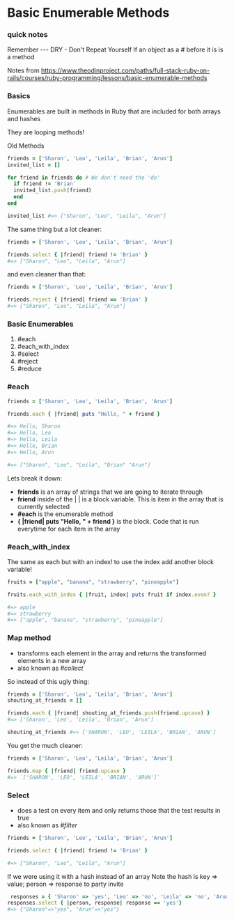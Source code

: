 # Basic Enumerable Methods

### quick notes
Remember --- DRY - Don't Repeat Yourself
If an object as a *#* before it is is a method

Notes from https://www.theodinproject.com/paths/full-stack-ruby-on-rails/courses/ruby-programming/lessons/basic-enumerable-methods

### Basics
Enumerables are built in methods in Ruby that are included for both arrays and hashes

They are looping methods!

Old Methods 
``` Ruby
friends = ['Sharon', 'Leo', 'Leila', 'Brian', 'Arun']
invited_list = []

for friend in friends do # We don't need the 'do'
  if friend != 'Brian'
  invited_list.push(friend)
  end
end

invited_list #=> ["Sharon", "Leo", "Leila", "Arun"]
```

The same thing but a lot cleaner:
```Ruby
friends = ['Sharon', 'Leo', 'Leila', 'Brian', 'Arun']

friends.select { |friend| friend != 'Brian' }
#=> ["Sharon", "Leo", "Leila", "Arun"]
```
and even cleaner than that:
``` Ruby
friends = ['Sharon', 'Leo', 'Leila', 'Brian', 'Arun']

friends.reject { |friend| friend == 'Brian' }
#=> ["Sharon", "Leo", "Leila", "Arun"]
```

### Basic Enumerables
1. #each
2. #each_with_index
3. #select
4. #reject 
5. #reduce

### #each
```ruby
friends = ['Sharon', 'Leo', 'Leila', 'Brian', 'Arun']

friends.each { |friend| puts "Hello, " + friend }

#=> Hello, Sharon
#=> Hello, Leo
#=> Hello, Leila
#=> Hello, Brian
#=> Hello, Arun

#=> ["Sharon", "Leo", "Leila", "Brian" "Arun"]
```

Lets break it down: <br>
* **friends** is an array of strings that we are going to iterate through
* **friend** inside of the | | is a block variable. This is item in the array that is currently selected
* **#each** is the enumerable method
* **{ |friend| puts "Hello, " + friend }** is the block. Code that is run everytime for each item in the array

### #each_with_index

The same as each but with an index! to use the index add another block variable!
```ruby
fruits = ["apple", "banana", "strawberry", "pineapple"]

fruits.each_with_index { |fruit, index| puts fruit if index.even? }

#=> apple
#=> strawberry
#=> ["apple", "banana", "strawberry", "pineapple"]
```

### Map method
* transforms each element in the array and returns the transformed elements in a new array
* also known as *#collect* 

So instead of this ugly thing: 
```ruby
friends = ['Sharon', 'Leo', 'Leila', 'Brian', 'Arun']
shouting_at_friends = []

friends.each { |friend| shouting_at_friends.push(friend.upcase) }
#=> ['Sharon', 'Leo', 'Leila', 'Brian', 'Arun']

shouting_at_friends #=> ['SHARON', 'LEO', 'LEILA', 'BRIAN', 'ARUN']
```
You get the much cleaner:
```Ruby 
friends = ['Sharon', 'Leo', 'Leila', 'Brian', 'Arun']

friends.map { |friend| friend.upcase }
#=> `['SHARON', 'LEO', 'LEILA', 'BRIAN', 'ARUN']`
```

### Select 
* does a test on every item and only returns those that the test results in true
* also known as *#filter*

```ruby
friends = ['Sharon', 'Leo', 'Leila', 'Brian', 'Arun']

friends.select { |friend| friend != 'Brian' }

#=> ["Sharon", "Leo", "Leila", "Arun"]
```

If we were using it with a hash instead of an array
Note the hash is key => value; person => response to party invite
```ruby
 responses = { 'Sharon' => 'yes', 'Leo' => 'no', 'Leila' => 'no', 'Arun' => 'yes' }
responses.select { |person, response| response == 'yes'}
#=> {"Sharon"=>"yes", "Arun"=>"yes"}
```
